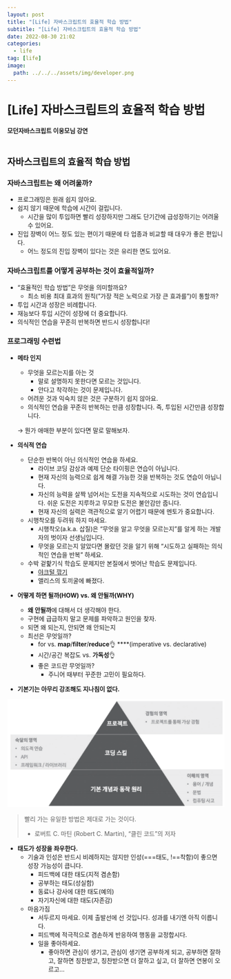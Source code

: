 ```yaml
---
layout: post
title: "[Life] 자바스크립트의 효율적 학습 방법"
subtitle: "[Life] 자바스크립트의 효율적 학습 방법"
date: 2022-08-30 21:02
categories:
  - life
tag: [life]
image:
  path: ../../../assets/img/developer.png
---
```


# [Life] 자바스크립트의 효율적 학습 방법

**모던자바스크립트 이웅모님 강연** <br><br>

## 자바스크립트의 효율적 학습 방법

### 자바스크립트는 왜 어려울까?

- 프로그래밍은 원래 쉽지 않아요.
- 쉽지 않기 때문에 학습에 시간이 걸립니다.
    - 시간을 많이 투입하면 빨리 성장하지만 그래도 단기간에 급성장하기는 어려울 수 있어요.
- 진입 장벽이 어느 정도 있는  편이기 때문에 타 업종과 비교할 때 대우가 좋은 편입니다.
    - 어느 정도의 진입 장벽이 있다는 것은 유리한 면도 있어요.
    

### 자바스크립트를 어떻게 공부하는 것이 효율적일까?

- “효율적인 학습 방법”은 무엇을 의미할까요?
    - 최소 비용 최대 효과의 원칙(”가장 적은 노력으로 가장 큰 효과를”)이 통할까?
- 투입 시간과 성장은 비례합니다.
- 재능보다 투입 시간이 성장에 더 중요합니다.
- 의식적인 연습을 꾸준히 반복하면 반드시 성장합니다!

### 프로그래밍 수련법

- **메타 인지**
    - 무엇을 모르는지를 아는 것
        - 말로 설명하지 못한다면 모르는 것입니다.
        - 안다고 착각하는 것이 문제입니다.
    - 어려운 것과 익숙치 않은 것은 구분하기 쉽지 않아요.
    - 의식적인 연습을 꾸준히 반복하는 만큼 성장합니다. 즉, 투입된 시간만큼 성장합니다.
    
    → 뭔가 애매한 부분이 있다면 말로 말해보자.
    
- **의식적 연습**
    - 단순한 반복이 아닌 의식적인 연습을 하세요.
        - 라이브 코딩 감상과 예제 단순 타이핑은 연습이 아닙니다.
        - 현재 자신의 능력으로 쉽게 해결 가능한 것을 반복하는 것도 연습이 아닙니다.
        - 자신의 능력을 살짝 넘어서는 도전을 지속적으로 시도하는 것이 연습입니다. 쉬운 도전은 지루하고 무모한 도전은 불안감만 줍니다.
        - 현재 자신의 실력은 객관적으로 알기 어렵기 때문에 멘토가 중요합니다.
    - 시행착오를 두려워 하지 마세요.
        - 시행착오(a.k.a. 삽질)은 “무엇을 알고 무엇을 모르는지”를 알게 하는 개발자의 벗이자 선생님입니다.
        - 무엇을 모르는지 알았다면 몰랐던 것을 알기 위해 “시도하고 실패하는 의식적인 연습을 반복” 하세요.
    - 수박 겉핥기식 학습도 문제지만 본질에서 벗어난 학습도 문제입니다.
        - [야크털 깎기](https://www.lesstif.com/software-engineering/yak-shaving-29590364.html)
        - 앨리스의 토끼굴에 빠졌다.

- **어떻게 하면 될까(HOW) vs. 왜 안될까(WHY)**
    - **왜 안될까**에 대해서 더 생각해야 한다.
    - 구현에 급급하지 말고 문제를 파악하고 원인을 찾자.
    - 되면 왜 되는지, 안되면 왜 안되는지
    - 최선은 무엇일까?
        - for vs. **map**/**filter**/**reduce**👌 ****(imperative vs. declarative)
        - 시간/공간 복잡도 vs. **가독성**👌
        - 좋은 코드란 무엇일까?
            - 주니어 때부터 꾸준한 고민이 필요하다.

- **기본기는 아무리 강조해도 지나침이 없다.**

![how-to-study.png](../../assets/img/life/2022-08-30-life-blog-5/how-to-study.png)

> 빨리 가는 유일한 방법은 제대로 가는 것이다.
> 
> 
> - 로버트 C. 마틴 (Robert C. Martin), “클린 코드”의 저자
> 

- **태도가 성장을 좌우한다.**
    - 기술과 인성은 반드시 비례하지는 않지만 인성(===태도, !==착함)이 좋으면 성장 가능성이 큽니다.
        - 피드백에 대한 태도(지적 겸손함)
        - 공부하는 태도(성실함)
        - 동료나 강사에 대한 태도(예의)
        - 자기자신에 대한 태도(자존감)
    - 마음가짐
        - 서두르지 마세요. 이제 출발선에 선 것입니다. 성과를 내기엔 아직 이릅니다.
        - 피드백에 적극적으로 겸손하게 반응하여 행동을 교정합시다.
        - 일을 좋아하세요.
            - 좋아하면 관심이 생기고, 관심이 생기면 공부하게 되고, 공부하면 잘하고, 잘하면 칭찬받고, 칭찬받으면 더 잘하고 싶고, 더 잘하면 연봉이 오르고…